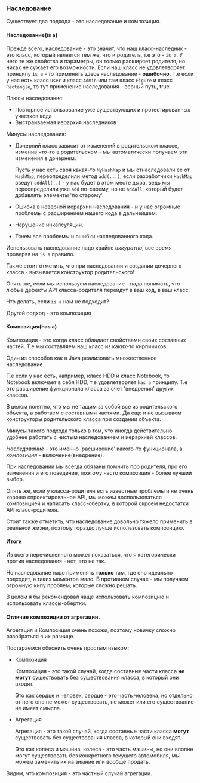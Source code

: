 ### Наследование
Существует два подхода - это наследование и композиция.
#### Наследование(is a)
Прежде всего, наследование - это значит, что наш класс-наследник - это класс, который является тем же, что и родитель, т.е это - `is a`.
У него те же свойства и параметры, он только расширяет родителя, но никак не сужает его возможности.
Если наш класс не удовлетворяет принципу `is a` - то применять здесь наследование - **ошибочно**.
Т.е если у нас есть класс `User` и класс `Admin` или там класс `Figure` и класс `Rectangle`, то тут применение наследования - верный путь, true.

Плюсы наследования:
* Повторное использование уже существующих и протестированных участков кода
* Выстраиваемая иерархия наследников

Минусы наследования:
* Дочерний класс зависит от изменений в родительском классе, изменив что-то в родительском - мы автоматически получаем эти изменения в дочернем.

  Пусть у нас есть своя какая-то `MyHashMap` и мы отнаследовали ее от `HashMap`, переопределили метод `add(...)`,
  если разработчики `HashMap` введут `addAll(..)` - у нас будет в этом месте дыра, ведь мы переопределили уже `add` по-своему, но не `addAll`, который будет добавлять элементы 'по старому'.

* Ошибка в неверной иерархии наследования - и у нас огромные проблемы с расширением нашего кода в дальнейшем.
* Нарушение инкапсуляции.
* Тянем все проблемы и ошибки наследованного кода.


Использовать наследование надо крайне *аккуратно*, все время проверяя на `is a` правило.

Также стоит отметить, что при наследовании и создании дочернего класса - вызывается конструктор родительского!

Опять же, если мы используем наследование - надо понимать, что любые дефекты API класса-родителя
перейдут в ваш код, в ваш класс.

Что делать, если `is a` нам не подходит?

Другой подход - это композиция

#### Композиция(has a)
Композиция - это когда класс обладает свойствами своих составных частей. Т.е мы составляем наш класс из каких-то кирпичиков.

Один из способов как в Java реализовать множественное наследование.

Т.е если у нас есть, например, класс HDD и класс Notebook, то Notebook включает в себя HDD, т.е удовлетворяет `has a` принципу. Т.е это расширение функционала класса за счет 'внедрения' других классов.

В целом понятно, что мы не тащим за собой все из родительского объекта, а работаем с составными частями. Да еще и не вызываем конструкторы родительского класса при создании объекта.

Минусы такого подхода только в том, что иногда действительно удобнее работать с чистым наследованием и иерархией классов.

*Наследование* - это именно 'расширение' какого-то функционала, а *композиция* - включение(внедрение).

При наследовании мы всегда обязаны помнить про родителя, про его изменения и его поведение, поэтому часто композиция - более лучший выбор.

Опять же, если у класса-родителя есть известные проблемы и не очень хорошо спроектированное API,
мы можем воспользоваться композицией и написать класс-обертку, в которой скроем недостатки API
класс-родителя.

Стоит также отметить, что наследование довольно тяжело применить в реальной жизни, поэтому гораздо лучше использовать композицию.

#### Итоги
Из всего перечисленного может показаться, что я категорически против наследования - нет, это не так.

Но наследование надо применять **только** там, где оно идеально подходит, а таких моментов мало.
В противном случае - мы получаем огромную кипу проблем, которые сложно решать.

В целом я бы рекомендовал чаще использовать композицию и использовать классы-обертки.

#### Отличие композиции от агрегации.
Агрегация и Композиция очень похожи, поэтому новичку сложно разобраться в их разнице.

Постараемся обяснить очень простым языком:
* Композиция

  Композиция - это такой случай, когда составные части класса **не могут** существовать без
  существования класса, в который они входят.

  Это как сердце и человек, сердце - это часть человека, но отдельно от него оно не может
  существовать, не может или его существоание не имеет смысла.

* Агрегация

  Агрегация - это такой случай, когда составные части класса **могут** существовать без
  существования класса, в который они входят.

  Это как колеса и машина, колеса - это часть машины, но они вполне могут существовать без
  конкретного текущего автомобиля, мы можем заменить их на зимние или вообще продать.


Видим, что композиция - это частный случай агрегации.
